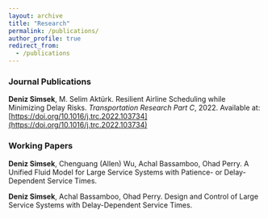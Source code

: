 ```yaml
---
layout: archive
title: "Research"
permalink: /publications/
author_profile: true
redirect_from:
  - /publications
---
```


### Journal Publications

**Deniz Simsek**, M. Selim Aktürk. Resilient Airline Scheduling while Minimizing Delay Risks. *Transportation Research Part C*, 2022. Available at: [https://doi.org/10.1016/j.trc.2022.103734](https://doi.org/10.1016/j.trc.2022.103734)



### Working Papers

**Deniz Simsek**, Chenguang (Allen) Wu, Achal Bassamboo, Ohad Perry. A Unified Fluid Model for Large Service Systems with Patience- or Delay-Dependent Service Times.

**Deniz Simsek**, Achal Bassamboo, Ohad Perry. Design and Control of Large Service Systems with Delay-Dependent Service Times.
